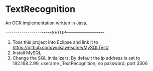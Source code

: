 # TextRecognition
An OCR implementation written in Java.

-----------------------SETUP-------------------
1. Toss this project into Eclipse and link it to https://github.com/wuisawesome/MySQLTest/
2. Install MySQL.
3. Change the SQL initializers. By default the ip address is set to 192.168.2.99, userame _TextRecognition, no password, port 3306
